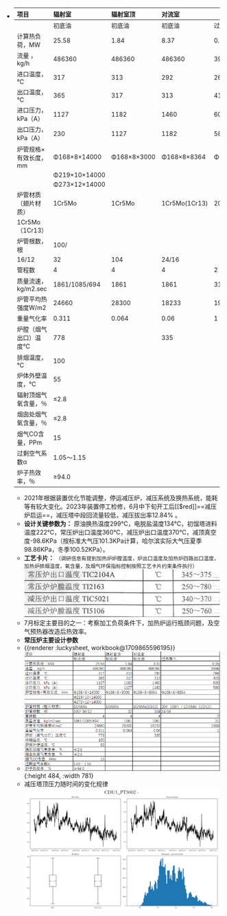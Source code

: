 - | 项目 | 辐射室 | 辐射室顶 | 对流室 |  |
  | --- | --- | --- | --- | --- |
  |  | 初底油 | 初底油 | 初底油 | 过热蒸汽 |
  | 计算热负荷，MW | 25.58 | 1.84 | 8.37 | 0.35 |
  | 流量 ，kg/h | 486360 | 486360 | 486360 | 3996 |
  | 进口温度，℃ | 317 | 313 | 292 | 266 |
  | 出口温度，℃ | 365 | 317 | 313 | 415 |
  | 进口压力，kPa（A） | 1127 | 1182 | 1460 | 600 |
  | 出口压力，kPa（A） | 230 | 1127 | 1182 | 580 |
  | 炉管规格×有效长度，mm | Φ168×8×14000 | Φ168×8×3000 | Φ168×8×8364 | Φ168×8×8364 |
  |  | Φ219×10×14000 |  |  |  |
  |  | Φ273×12×14000 |  |  |  |
  | 炉管材质（翅片材质） | 1Cr5Mo | 1Cr5Mo | 1Cr5Mo(1Cr13) | 20#（08F）/
    1Cr5Mo（1Cr13） |
  | 炉管根数，根 | 100/
    16/12 | 32 | 104 | 24/16 |
  | 管程数 | 4 | 4 | 4 | 2 |
  | 质量流速，kg/m2.sec | 1861/1085/694 | 1861 | 1861 | 31 |
  | 炉管平均热强度W/m2 | 24660 | 28300 | 18233 | 1988 |
  | 重量气化率 | 0.311 | 0.064 | 0.06 | 1 |
  | 炉膛（烟气出口）温度℃ | 778 |  | 335 |  |
  | 排烟温度，℃ | 100 |  |  |  |
  | 炉体外壁温度，℃ | 55 |  |  |  |
  | 辐射顶烟气氧含量，％ | ≤2.8 |  |  |  |
  | 烟囱处烟气氧含量，％ | ≤2.8 |  |  |  |
  | 烟气CO含量，PPm | 15 |  |  |  |
  | 过剩空气系数α | 1.05～1.15 |  |  |  |
  | 炉子热效率，％ | ≥94.0 |  |  |  |
	- 2021年根据装置优化节能调整，停运减压炉，减压系统及换热系统，能耗等有较大变化。2023年装置停工检修，6月中下旬开工后[[$red]]==减压炉启运==，减压塔中段回流量较低，减压拔出率12.84% 。
	- **设计关键参数为：**
	  原油换热温度299℃，电脱盐温度134℃，初馏塔进料温度222℃，常压炉出口温度360℃，减压炉出口温度370℃，减顶真空度-98.6KPa（按标准大气压101.3KPa计算，哈尔滨实际大气压夏季98.86KPa，冬季100.52KPa）。
	- **工艺卡片：**
	  `（调研信息有提到加热炉炉膛温度，炉出口温度及加热炉四路出口温度，加热炉排烟温度，氧含量，及烟气环保指标控制按照工艺卡片约束条件执行）`
	  ![image.png](../assets/image_1709864785155_0.png)
	- 7月标定主要目的之一：考察加工负荷条件下，加热炉运行瓶颈问题，及空气预热器改造后热效率。
	- **常压炉主要设计参数**
	- {{renderer :luckysheet, workbook@1709865596195}}
	- ![image.png](../assets/image_1709865547133_0.png){:height 484, :width 781}
	- 减压塔顶压力随时间的变化规律
	   ![CDU1_PT5002.png](../assets/CDU1_PT5002_1709864529826_0.png)